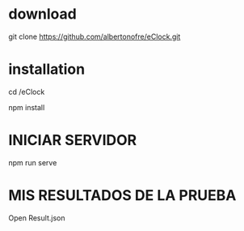 # download
 git clone https://github.com/albertonofre/eClock.git
# installation
cd /eClock

npm install

# INICIAR SERVIDOR
npm run serve

# MIS RESULTADOS DE LA PRUEBA 
Open Result.json